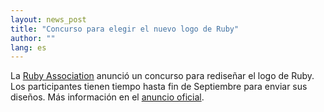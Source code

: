 ```yaml
---
layout: news_post
title: "Concurso para elegir el nuevo logo de Ruby"
author: ""
lang: es
---
```


La [Ruby Association][1] anunció un concurso para rediseñar el logo de
Ruby. Los participantes tienen tiempo hasta fin de Septiembre para
enviar sus diseños. Más información en el [anuncio oficial][2].



[1]: http://www.ruby-assn.org 
[2]: http://www.ruby-assn.org/logo-contest.html.en 
